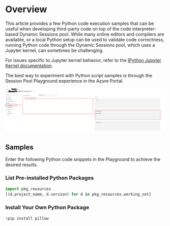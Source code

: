 # Overview

This article provides a few Python code execution samples that can be useful when developing third-party code on top of the code interpreter-based Dynamic Sessions pool. While many online editors and compilers are available, or a local Python setup can be used to validate code correctness, running Python code through the Dynamic Sessions pool, which uses a Jupyter kernel, can sometimes be challenging. 

For issues specific to Jupyter kernel behavior, refer to the [IPython Jupyter Kernel documentation](https://ipython.readthedocs.io/en/8.27.0/config/index.html).

The best way to experiment with Python script samples is through the Session Pool Playground experience in the Azure Portal.

<img src="../media/python-playground.png" width="1000">

## Samples

Enter the following Python code snippets in the Playground to achieve the desired results.

### List Pre-installed Python Packages

```python
import pkg_resources
[(d.project_name, d.version) for d in pkg_resources.working_set]
```

### Install Your Own Python Package

```python
!pip install pillow
```